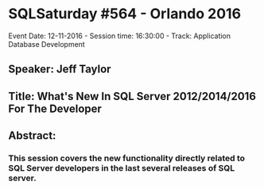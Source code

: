 # SQLSaturday #564 - Orlando 2016
Event Date: 12-11-2016 - Session time: 16:30:00 - Track: Application  Database Development
## Speaker: Jeff Taylor
## Title: What's New In SQL Server 2012/2014/2016 For The Developer
## Abstract:
### This session covers the new functionality directly related to SQL Server developers in the last several releases of SQL server.
